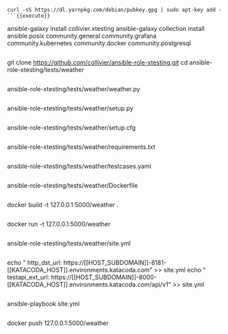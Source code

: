```
curl -sS https://dl.yarnpkg.com/debian/pubkey.gpg | sudo apt-key add -
```{{execute}}

```
ansible-galaxy install collivier.xtesting
ansible-galaxy collection install ansible.posix community.general community.grafana community.kubernetes community.docker community.postgresql
```{{execute}}

```
git clone https://github.com/collivier/ansible-role-xtesting.git
cd ansible-role-xtesting/tests/weather
```{{execute}}

```
ansible-role-xtesting/tests/weather/weather.py
```{{open}}

```
ansible-role-xtesting/tests/weather/setup.py
```{{open}}

```
ansible-role-xtesting/tests/weather/setup.cfg
```{{open}}

```
ansible-role-xtesting/tests/weather/requirements.txt
```{{open}}

```
ansible-role-xtesting/tests/weather/testcases.yaml
```{{open}}

```
ansible-role-xtesting/tests/weather/Dockerfile
```{{open}}

```
docker build -t 127.0.0.1:5000/weather .
```{{execute}}

```
docker run -t 127.0.0.1:5000/weather
```{{execute}}

```
ansible-role-xtesting/tests/weather/site.yml
```{{open}}

```
echo "      http_dst_url: https://[[HOST_SUBDOMAIN]]-8181-[[KATACODA_HOST]].environments.katacoda.com" >> site.yml
echo "      testapi_ext_url: https://[[HOST_SUBDOMAIN]]-8000-[[KATACODA_HOST]].environments.katacoda.com/api/v1" >> site.yml
```{{execute}}

```
ansible-playbook site.yml
```{{execute}}

```
docker push 127.0.0.1:5000/weather
```{{execute}}
